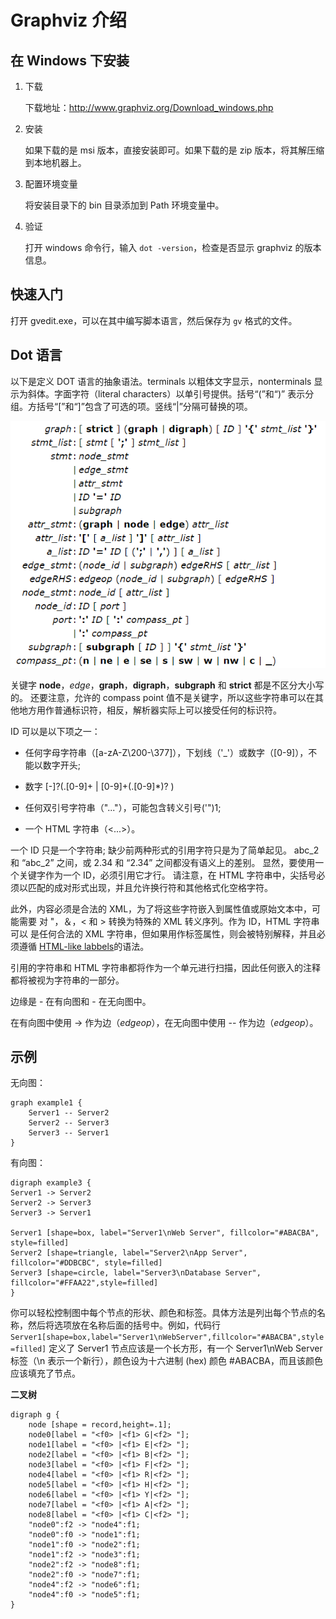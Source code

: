 # Graphviz 介绍

## 在 Windows 下安装

1.  下载

	下载地址：http://www.graphviz.org/Download_windows.php
	
1.  安装

	如果下载的是 msi 版本，直接安装即可。如果下载的是 zip 版本，将其解压缩到本地机器上。

1.  配置环境变量

	将安装目录下的 bin 目录添加到 Path 环境变量中。
	
1.  验证

	打开 windows 命令行，输入 `dot -version`，检查是否显示 graphviz 的版本信息。
	
## 快速入门

打开 gvedit.exe，可以在其中编写脚本语言，然后保存为 `gv` 格式的文件。

## Dot 语言

以下是定义 DOT 语言的抽象语法。terminals  以粗体文字显示，nonterminals 显示为斜体。字面字符（literal characters）以单引号提供。括号“(”和“)” 表示分组。方括号“[”和“]”包含了可选的项。竖线“|”分隔可替换的项。

![](images/dot-language-abstract-grammar.png)

关键字 **node**，*edge*，**graph**，**digraph**，**subgraph** 和 **strict** 都是不区分大小写的。 还要注意，允许的 compass point 值不是关键字，所以这些字符串可以在其他地方用作普通标识符，相反，解析器实际上可以接受任何的标识符。

ID 可以是以下项之一：

*   任何字母字符串（[a-zA-Z\200-\377]），下划线（'_'）或数字（[0-9]），不能以数字开头;

*   数字 [-]?(.[0-9]+ | [0-9]+(.[0-9]*)? )

*   任何双引号字符串（"..."），可能包含转义引号('")1;

*   一个 HTML 字符串（<...>）。

一个 ID 只是一个字符串; 缺少前两种形式的引用字符只是为了简单起见。 abc_2 和 “abc_2” 之间，或 2.34 和 “2.34” 之间都没有语义上的差别。 显然，要使用一个关键字作为一个 ID，必须引用它才行。 请注意，在 HTML 字符串中，尖括号必须以匹配的成对形式出现，并且允许换行符和其他格式化空格字符。

此外，内容必须是合法的 XML，为了将这些字符嵌入到属性值或原始文本中，可能需要 对 "，＆，< 和 > 转换为特殊的 XML 转义序列。作为 ID，HTML 字符串可以 是任何合法的 XML 字符串，但如果用作标签属性，则会被特别解释，并且必须遵循 [HTML-like labbels](http://www.graphviz.org/content/shapes.html#html)的语法。

引用的字符串和 HTML 字符串都将作为一个单元进行扫描，因此任何嵌入的注释都将被视为字符串的一部分。

边缘是 - 在有向图和 - 在无向图中。

在有向图中使用 -> 作为边（*edgeop*），在无向图中使用 -- 作为边（*edgeop*）。

## 示例

无向图：

```
graph example1 {
	Server1 -- Server2
	Server2 -- Server3
	Server3 -- Server1
}
```

有向图：

```
digraph example3 {
Server1 -> Server2
Server2 -> Server3
Server3 -> Server1

Server1 [shape=box, label="Server1\nWeb Server", fillcolor="#ABACBA", style=filled]
Server2 [shape=triangle, label="Server2\nApp Server", fillcolor="#DDBCBC", style=filled]
Server3 [shape=circle, label="Server3\nDatabase Server", fillcolor="#FFAA22",style=filled]
}
```

你可以轻松控制图中每个节点的形状、颜色和标签。具体方法是列出每个节点的名称，然后将选项放在名称后面的括号中。例如，代码行 `Server1[shape=box,label="Server1\nWebServer",fillcolor="#ABACBA",style=filled]` 定义了 Server1 节点应该是一个长方形，有一个 Server1\nWeb Server 标签（\n 表示一个新行），颜色设为十六进制 (hex) 颜色 #ABACBA，而且该颜色应该填充了节点。

**二叉树**

```
digraph g {
    node [shape = record,height=.1];
    node0[label = "<f0> |<f1> G|<f2> "];
    node1[label = "<f0> |<f1> E|<f2> "];
    node2[label = "<f0> |<f1> B|<f2> "];
    node3[label = "<f0> |<f1> F|<f2> "];
    node4[label = "<f0> |<f1> R|<f2> "];
    node5[label = "<f0> |<f1> H|<f2> "];
    node6[label = "<f0> |<f1> Y|<f2> "];
    node7[label = "<f0> |<f1> A|<f2> "];
    node8[label = "<f0> |<f1> C|<f2> "];
    "node0":f2 -> "node4":f1;
    "node0":f0 -> "node1":f1;
    "node1":f0 -> "node2":f1;
    "node1":f2 -> "node3":f1;
    "node2":f2 -> "node8":f1;
    "node2":f0 -> "node7":f1;
    "node4":f2 -> "node6":f1;
    "node4":f0 -> "node5":f1;
}
```